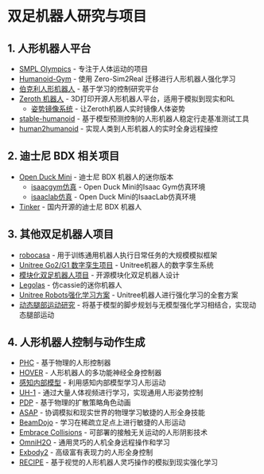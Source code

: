 # 双足机器人研究与项目

## 1. 人形机器人平台

- [SMPL Olympics](https://github.com/SMPLOlympics/SMPLOlympics) - 专注于人体运动的项目
- [Humanoid-Gym](https://github.com/roboterax/humanoid-gym.git) - 使用 Zero-Sim2Real 迁移进行人形机器人强化学习
- [伯克利人形机器人](https://berkeley-humanoid.com/) - 基于学习的控制研究平台
- [Zeroth 机器人](https://github.com/zeroth-robotics/zeroth-bot) - 3D打印开源人形机器人平台，适用于模拟到现实和RL
  - [姿势镜像系统](https://github.com/theswerd/basedbot) - 让Zeroth机器人实时镜像人体姿势
- [stable-humanoid](https://github.com/ouazzmoh/stable-humanoid) - 基于模型预测控制的人形机器人稳定行走基准测试工具
- [human2humanoid](https://github.com/LeCAR-Lab/human2humanoid) - 实现人类到人形机器人的实时全身远程操控

## 2. 迪士尼 BDX 相关项目

- [Open Duck Mini](https://github.com/apirrone/Open_Duck_Mini) - 迪士尼 BDX 机器人的迷你版本
  - [isaacgym仿真](https://github.com/apirrone/AMP_for_hardware/tree/bdx) - Open Duck Mini的Isaac Gym仿真环境
  - [isaaclab仿真](https://github.com/MankaranSingh/IsaacLab/tree/eye-candy) - Open Duck Mini的IsaacLab仿真环境
- [Tinker](https://github.com/Yuexuan9/Tinker) - 国内开源的迪士尼 BDX 机器人

## 3. 其他双足机器人项目

- [robocasa](https://github.com/robocasa/robocasa) - 用于训练通用机器人执行日常任务的大规模模拟框架
- [Unitree Go2/G1 数字孪生项目](https://github.com/abizovnuralem/go2_omniverse) - Unitree机器人的数字孪生系统
- [模块化双足机器人项目](https://github.com/makerforgetech/modular-biped) - 开源模块化双足机器人设计
- [Legolas](https://github.com/daviddoo02/Legolas-an-open-source-biped) - 仿cassie的迷你机器人
- [Unitree Robots强化学习方案](https://github.com/unitreerobotics/unitree_rl_gym) - Unitree机器人进行强化学习的全套方案
- [动态腿部运动研究](https://github.com/hojae-io/ModelBasedFootstepPlanning-IROS2024) - 将基于模型的脚步规划与无模型强化学习相结合，实现动态腿部运动

## 4. 人形机器人控制与动作生成

- [PHC](https://github.com/ZhengyiLuo/PHC) - 基于物理的人形控制器
- [HOVER](https://hover-versatile-humanoid.github.io/) - 人形机器人的多功能神经全身控制器
- [感知内部模型](https://junfeng-long.github.io/PIM/) - 利用感知内部模型学习人形运动
- [UH-1](https://usc-gvl.github.io/UH-1/) - 通过大量人体视频进行学习，实现通用人形姿势控制
- [PDP](https://stanford-tml.github.io/PDP.github.io/) - 基于物理的扩散策略角色动画
- [ASAP](https://agile.human2humanoid.com/) - 协调模拟和现实世界的物理学习敏捷的人形全身技能
- [BeamDojo](https://why618188.github.io/beamdojo/) - 学习在稀疏立足点上进行敏捷的人形运动
- [Embrace Collisions](https://project-instinct.github.io/) - 可部署的接触无关运动的人形阴影技术
- [OmniH2O](https://omni.human2humanoid.com/) - 通用灵巧的人机全身远程操作和学习
- [Exbody2](https://exbody2.github.io/) - 高级富有表现力的人形全身控制
- [RECIPE](https://toruowo.github.io/recipe/) - 基于视觉的人形机器人灵巧操作的模拟到现实强化学习
